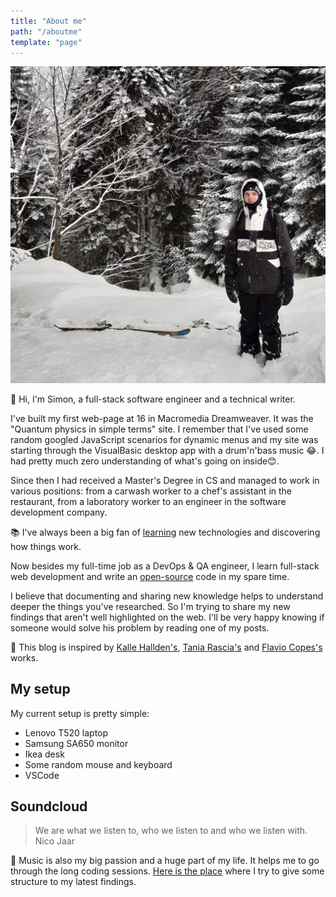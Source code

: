 ```yaml
---
title: "About me"
path: "/aboutme"
template: "page"
---
```


![../images/pages/aboutme/me_and_skis.jpg](../images/pages/aboutme/me_and_skis.jpg)

👋 Hi, I'm Simon, a full-stack software engineer and a technical writer.

I've built my first web-page at 16 in Macromedia Dreamweaver. It was the "Quantum physics in simple terms" site. I remember that I've used some random googled JavaScript scenarios for dynamic menus and my site was starting through the VisualBasic desktop app with a drum'n'bass music 😂. I had pretty much zero understanding of what's going on inside😊.

Since then I had received a Master's Degree in CS and managed to work in various positions: from a carwash worker to a chef's assistant in the restaurant, from a laboratory worker to an engineer in the software development company.

📚 I've always been a big fan of [learning](https://www.simonbliznyuk.com/things-i-dont-know) new technologies and discovering how things work.

Now besides my full-time job as a DevOps & QA engineer, I learn full-stack web development and write an [open-source](https://github.com/semaphore8) code in my spare time.

I believe that documenting and sharing new knowledge helps to understand deeper the things you've researched. So I'm trying to share my new findings that aren't well highlighted on the web. I'll be very happy knowing if someone would solve his problem by reading one of my posts.

🙌 This blog is inspired by [Kalle Hallden's](https://www.youtube.com/channel/UCWr0mx597DnSGLFk1WfvSkQ/channels), [Tania Rascia's](https://www.taniarascia.com/)  and [Flavio Copes's](https://flaviocopes.com/) works.

## My setup

My current setup is pretty simple:

- Lenovo T520 laptop
- Samsung SA650 monitor
- Ikea desk
- Some random mouse and keyboard
- VSCode

## Soundcloud

> We are what we listen to, who we listen to and who we listen with. Nico Jaar

🎷 Music is also my big passion and a huge part of my life. It helps me to go through the long coding sessions. [Here is the place](https://soundcloud.com/steamysunnyspace) where I try to give some structure to my latest findings.
